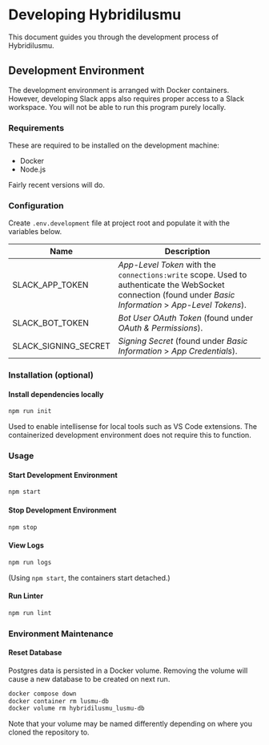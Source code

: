# Developing Hybridilusmu

This document guides you through the development process of Hybridilusmu.

## Development Environment

The development environment is arranged with Docker containers. However, developing Slack apps also requires proper access to a Slack workspace. You will not be able to run this program purely locally.

### Requirements

These are required to be installed on the development machine:

- Docker
- Node.js

Fairly recent versions will do.

### Configuration

Create `.env.development` file at project root and populate it with the variables below.

| Name                 | Description                                                                                                                                                 |
| -------------------- | ----------------------------------------------------------------------------------------------------------------------------------------------------------- |
| SLACK_APP_TOKEN      | _App-Level Token_ with the `connections:write` scope. Used to authenticate the WebSocket connection (found under _Basic Information_ > _App-Level Tokens_). |
| SLACK_BOT_TOKEN      | _Bot User OAuth Token_ (found under _OAuth & Permissions_).                                                                                                 |
| SLACK_SIGNING_SECRET | _Signing Secret_ (found under _Basic Information_ > _App Credentials_).                                                                                     |

### Installation (optional)

#### Install dependencies locally

```bash
npm run init
```

Used to enable intellisense for local tools such as VS Code extensions. The containerized development environment does not require this to function.

### Usage

#### Start Development Environment

```bash
npm start
```

#### Stop Development Environment

```bash
npm stop
```

#### View Logs

```bash
npm run logs
```

(Using `npm start`, the containers start detached.)

#### Run Linter

```bash
npm run lint
```

### Environment Maintenance

#### Reset Database

Postgres data is persisted in a Docker volume. Removing the volume will cause a new database to be created on next run.

```bash
docker compose down
docker container rm lusmu-db
docker volume rm hybridilusmu_lusmu-db
```

Note that your volume may be named differently depending on where you cloned the repository to.
